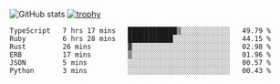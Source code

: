 ![GitHub stats](https://github-readme-stats.vercel.app/api?username=ksk001100&show_icons=true&theme=tokyonight)
[![trophy](https://github-profile-trophy.vercel.app/?username=ksk001100&theme=onedark)](https://github.com/ryo-ma/github-profile-trophy)

<!--START_SECTION:waka-->

```text
TypeScript   7 hrs 17 mins   ████████████▒░░░░░░░░░░░░   49.79 %
Ruby         6 hrs 28 mins   ███████████░░░░░░░░░░░░░░   44.15 %
Rust         26 mins         ▓░░░░░░░░░░░░░░░░░░░░░░░░   02.98 %
ERB          17 mins         ▒░░░░░░░░░░░░░░░░░░░░░░░░   01.96 %
JSON         5 mins          ░░░░░░░░░░░░░░░░░░░░░░░░░   00.57 %
Python       3 mins          ░░░░░░░░░░░░░░░░░░░░░░░░░   00.43 %
```

<!--END_SECTION:waka-->
